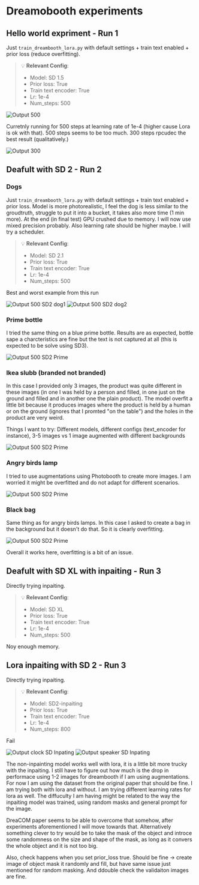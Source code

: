 # Dreamobooth experiments 

## Hello world expriment -  Run 1

Just `train_dreambooth_lora.py` with default settings + train text enabled + prior loss (reduce overfitting).

> 💡 **Relevant Config**: 
> - Model: SD 1.5
> - Prior loss: True
> - Train text encoder: True
> - Lr: 1e-4
> - Num_steps: 500

![Output 500](images/Run1_output.png "Ouput image (fine tuned on original dogs images from paper)")

Curretnly running for 500 steps at learning rate of 1e-4 (higher cause Lora is ok with that). 500 steps seems to be too much. 300 steps rpcudec the best result (qualitatively.)


![Output 300](images/Run1_output_300step.png "Ouput image (fine tuned on original dogs images from paper)")

## Deafult with SD 2 -  Run 2

### Dogs

Just `train_dreambooth_lora.py` with default settings + train text enabled + prior loss. Model is more photorealistic, I feel the dog is less similar to the groudtruth, struggle to put it into a bucket, it takes also more time (1 min more). At the end (in final test) GPU crushed due to memory. I will now use mixed precision probably. Also learning rate should be higher maybe. I will try a scheduler.

> 💡 **Relevant Config**: 
> - Model: SD 2.1
> - Prior loss: True
> - Train text encoder: True
> - Lr: 1e-4
> - Num_steps: 500

Best and worst example from this run

![Output 500 SD2 dog1](images/Run2_SD2_output_500.jpeg "Ouput image")
![Output 500 SD2 dog2](images/Run2_SD2_output_500_2.png "Ouput image")

### Prime bottle

I tried the same thing on a blue prime bottle. Results are as expected, bottle sape a charcteristics are fine but the text is not captured at all (this is expected to be solve using SD3). 

![Output 500 SD2 Prime](images/Run2_SD2_output500_prime.png "Ouput image")

### Ikea slubb (branded not branded)

In this case I provided only 3 images, the product was quite different in these images (in one I was held by a person and filled, in one just on the ground and filled and in another one the plain product). The model overfit a little bit because it produces images where the product is held by a human or on the ground (ignores that I promted "on the table") and the holes in the product are very weird.

Things I want to try: Different models, different configs (text_encoder for instance), 3-5 images vs 1 image augmented with different backgrounds

![Output 500 SD2 Prime](images/Run2_SD2_output_Ikeaslubb.png "Ouput image")

### Angry birds lamp

I tried to use augmentations using Photobooth to create more images. I am worried it might be overfitted and do not adapt for different scenarios. 

![Output 500 SD2 Prime](images/Run2_SD2_output_angrybird.png "Ouput image")

### Black bag

Same thing as for angry birds lamps. In this case I asked to create a bag in the background but it doesn't do that. So it is clearly overfitting. 

![Output 500 SD2 Prime](images/Run2_SD2_output_blackbag.png "Ouput image")

Overall it works here, overfitting is a bit of an issue.
## Deafult with SD XL with inpaiting -  Run 3

Directly trying inpaiting.

> 💡 **Relevant Config**: 
> - Model: SD XL
> - Prior loss: True
> - Train text encoder: True
> - Lr: 1e-4
> - Num_steps: 500

Noy enough memory. 

## Lora inpaiting with SD 2 -  Run 3

Directly trying inpaiting.

> 💡 **Relevant Config**: 
> - Model: SD2-inpaiting
> - Prior loss: True
> - Train text encoder: True
> - Lr: 1e-4
> - Num_steps: 800

Fail 

![Output clock SD Inpating](images/Run3_SD2inpaint_output_800.png)
![Output speaker SD Inpating](images/Run3_SD3inpatin_output_800.png)


The non-inpainting model works well with lora, it is a little bit more trucky with the inpaiting. I still have to figure out how much is the drop in performace using 1-2 images for dreambooth if I am using augmentations. For now I am using the dataset from the original paper that should be fine. I am trying both with lora and without. I am trying different learning rates for lora as well. The diffuculty I am having might be related to the way the inpaiting model was trained, using random masks and general prompt for the image. 


DreaCOM paper seems to be able to overcome that somehow, after experiments aforementioned I will move towards that. Alternatively something clever to try would be to take the mask of the object and introce some randomness on the size and shape of the mask, as long as it convers the whole object and it is not too big.

Also, check happens when you set prior_loss true. Should be fine -> create image of object mask it randomly and fill, but have same issue just mentioned for random masking. And ddouble check the validaiton images are fine. 